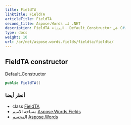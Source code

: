```yaml
---
title: FieldTA
linktitle: FieldTA
articleTitle: FieldTA
second_title: Aspose.Words لـ .NET
description: FieldTA البناء. Default_Constructor في C#.
type: docs
weight: 10
url: /ar/net/aspose.words.fields/fieldta/fieldta/
---
```

## FieldTA constructor

Default_Constructor

```csharp
public FieldTA()
```

### أنظر أيضا

* class [FieldTA](../)
* مساحة الاسم [Aspose.Words.Fields](../../../aspose.words.fields/)
* المجسم [Aspose.Words](../../../)
